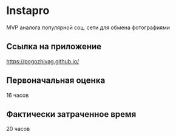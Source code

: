 # Instapro

MVP аналога популярной соц. сети для обмена фотографиями

## Ссылка на приложение

<https://pogozhiyag.github.io/>

## Первоначальная оценка

16 часов

## Фактически затраченное время

20 часов
